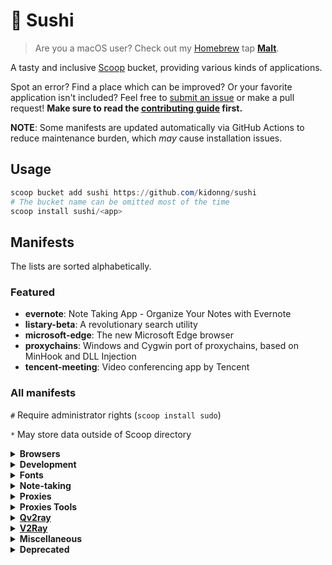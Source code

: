# 🍣 Sushi

> Are you a macOS user? Check out my [Homebrew](https://brew.sh/) tap [**Malt**](https://github.com/kidonng/homebrew-malt).

A tasty and inclusive [Scoop](https://scoop-docs.now.sh/) bucket, providing various kinds of applications.

Spot an error? Find a place which can be improved? Or your favorite application isn't included? Feel free to [submit an issue](https://github.com/kidonng/sushi/issues/new) or make a pull request! **Make sure to read the [contributing guide](CONTRIBUTING.md) first.**

**NOTE**: Some manifests are updated automatically via GitHub Actions to reduce maintenance burden, which *may* cause installation issues.

## Usage

```powershell
scoop bucket add sushi https://github.com/kidonng/sushi
# The bucket name can be omitted most of the time
scoop install sushi/<app>
```

## Manifests

The lists are sorted alphabetically.

### Featured

-   **evernote**: Note Taking App - Organize Your Notes with Evernote
-   **listary-beta**: A revolutionary search utility
-   **microsoft-edge**: The new Microsoft Edge browser
-   **proxychains**: Windows and Cygwin port of proxychains, based on MinHook and DLL Injection
-   **tencent-meeting**: Video conferencing app by Tencent

### All manifests

`#` Require administrator rights (`scoop install sudo`)

`*` May store data outside of Scoop directory

<details>
<summary><strong>Browsers</strong></summary>

-   [firefox-tete009 \* / firefox-tete009-portable](http://www1.plala.or.jp/tete009/en-US/software.html#FIREFOX)

    Portable mode may interfere with other applications, such as MacType's font substitution feature.

-   [microsoft-edge / microsoft-edge-beta / microsoft-edge-dev / microsoft-edge-canary](https://www.microsoft.com/edge) `*`

    Can be updated via Scoop, unlike `nonportable/microsoft-edge-beta-np` and `nonportable/microsoft-edge-dev-np`.

</details>

<details>
<summary><strong>Development</strong></summary>

-   [cf-tool](https://github.com/xalanq/cf-tool) `*`
-   [cpeditor / cpeditor-beta](https://github.com/cpeditor/cpeditor)
-   [dvm](https://github.com/justjavac/dvm) `*`
-   [salt](https://github.com/Milo123459/salt)
-   [vscode-insiders `*` / vscode-insiders-portable](https://code.visualstudio.com/insiders/)

    Can be updated via Scoop, unlike `extras/vscode-insiders` and `extras/vscode-insiders-portable`.

</details>

<details>
<summary><strong>Fonts</strong></summary>

Fonts do **not** need administrator rights to **install**, but they are **needed** to **uninstall**.

-   [cascadia-code-pl](https://github.com/microsoft/cascadia-code)

    Powerline version only, which is different from `nerd-fonts/Cascadia-Code`. Windows Terminal only bundles normal version.

-   [jetbrains-mono](https://github.com/JetBrains/JetBrainsMono)

    Variable format only, which is different from `nerd-fonts/JetBrains-Mono`.

-   [source-han-sans-truetype](https://github.com/be5invis/source-han-sans-ttf)
-   [source-han-serif-truetype](https://github.com/Pal3love/Source-Han-TrueType)

</details>

<details>
<summary><strong>Note-taking</strong></summary>

-   [evernote](https://evernote.com/) `*`
-   [obsidian](https://obsidian.md/) `*`
-   [siyuan](https://github.com/siyuan-note/siyuan) `*`

</details>

<details>
<summary><strong>Proxies</strong></summary>

-   [clash](https://github.com/Dreamacro/clash)
-   [gun](https://github.com/Qv2ray/gun)
-   [leaf](https://github.com/eycorsican/leaf)
-   [proxychains](https://github.com/shunf4/proxychains-windows)
-   [shadowsocks-go](https://github.com/shadowsocks/go-shadowsocks2)
-   [trojan-go](https://p4gefau1t.github.io/trojan-go/)

</details>

<details>
<summary><strong>Proxies Tools</strong></summary>

-   [mellow](https://github.com/mellow-io/mellow) `#` `*`
-   [naivesharp](https://github.com/KevinZonda/NaiveSharp)
-   [outline-server / outline-server-nightly](https://github.com/Jigsaw-Code/outline-server)
-   [proxifier-beta](https://www.proxifier.com/beta/)
-   [shadowsocks-uri-generator](https://github.com/database64128/shadowsocks-uri-generator)
-   [trojan-client-slim](https://github.com/KevinZonda/trojan-client-slim)
-   [trojan-qt5](https://github.com/Trojan-Qt5/Trojan-Qt5)
-   [v2ray-desktop](https://github.com/Dr-Incognito/V2Ray-Desktop) `*`

</details>

<details>
<summary><strong><a href="https://qv2ray.net/">Qv2ray</a></strong></summary>

> Also checkout [`mochi`](https://github.com/Qv2ray/mochi), Qv2ray's official Scoop bucket which is optimized for Mainland China users.

-   [qv2ray-plugin-command / qv2ray-plugin-command-beta](https://github.com/Qv2ray/QvPlugin-Command)
-   [qv2ray-plugin-naiveproxy / qv2ray-plugin-naiveproxy-beta](https://github.com/Qv2ray/QvPlugin-NaiveProxy)
-   [qv2ray-plugin-ss / qv2ray-plugin-ss-beta](https://github.com/Qv2ray/QvPlugin-SS)
-   [qv2ray-plugin-ssr / qv2ray-plugin-ssr-beta](https://github.com/Qv2ray/QvPlugin-SSR)
-   [qv2ray-plugin-trojan / qv2ray-plugin-trojan-beta](https://github.com/Qv2ray/QvPlugin-Trojan)
-   [qv2ray-plugin-trojan-go / qv2ray-plugin-trojan-go-beta](https://github.com/Qv2ray/QvPlugin-Trojan-Go)

</details>

<details>
<summary><strong><a href="https://www.v2fly.org/">V2Ray</a></strong></summary>

-   [v2ray-beta](https://github.com/v2fly/v2ray-core)
-   [v2ray-domain-list-community](https://github.com/v2ray/domain-list-community)
-   [v2ray-geoip](https://github.com/v2ray/geoip)
-   [v2ray-rules-dat](https://github.com/Loyalsoldier/v2ray-rules-dat)
-   [v2ray-unstable](https://github.com/v2fly/V2FlyBleedingEdgeBinary)

</details>

<details>
<summary><strong>Miscellaneous</strong></summary>

-   [dotnet-desktop-runtime](https://dotnet.microsoft.com/)

    "Portable version", which is different from `extras/windowsdesktop-runtime`. Copied from [`dorado/dotnet-desktop-runtime`](https://github.com/chawyehsu/dorado/blob/master/bucket/dotnet-desktop-runtime.json).

-   [fontloadersub](https://github.com/yzwduck/FontLoaderSub)
-   [lavfilters](https://github.com/Nevcairiel/LAVFilters) `#`

    Based on [`dorado/lavfilters`](https://github.com/chawyehsu/dorado/blob/master/experiment/lavfilters.json).

-   [listary-beta](https://www.listary.com/beta) `#` `*`

    Had been [renamed](https://github.com/kidonng/sushi/commit/986f8d81625e5a1a5a33ec8bf81cb7b25a543b48) to `listary-beta-np` but was [reverted](https://github.com/kidonng/sushi/commit/b33d21a6c83c44c765fcd6bc8dab9cba820038d4).

-   [pandownload](https://pandownload.com/)

    Copied from [`dorado/pandownload`](https://github.com/chawyehsu/dorado/blob/master/bucket/pandownload.json).

-   [psfzf](https://github.com/kelleyma49/PSFzf)
-   [qtpass](https://github.com/IJHack/QtPass)
-   [sandboxie-plus](https://github.com/sandboxie-plus/Sandboxie)
-   [tencent-meeting](https://meeting.tencent.com/) `*`
-   [varpanel](http://implbits.com/products/varpanel/)
-   [wechat](https://pc.weixin.qq.com/) `*`
-   [wnr](https://github.com/RoderickQiu/wnr) `*`
-   [youtube-dl-wpf](https://github.com/database64128/youtube-dl-wpf)

</details>

<details>
<summary><strong>Deprecated</strong></summary>

These manifests have been removed from this bucket because there are better/maintained alternatives in other buckets, or no longer installable via Scoop.

-   [android-clt](https://github.com/kidonng/sushi/commit/c90dba491d08ac4b088474513a79381ef33085cd): use `main/android-clt`
-   [clash](https://github.com/kidonng/sushi/commit/36e97cad86f126b2cd62143950eeef08243b5a2e): use `main/clash`
-   [fluent-reader](https://github.com/kidonng/sushi/commit/7d89dfbce165118692bc16e15aecea3cf8e19481): use `extras/fluent-reader`
-   [gping](https://github.com/kidonng/sushi/commit/e3897e1e00479bf15181b1934f91d300c08a2f2f): use `main/gping`
-   [naiveproxy](https://github.com/kidonng/sushi/commit/45e3dfb98febf44c3fbd51461d7ba989e4102b7b): use `main/naiveproxy`
-   nali: use `main/nali`
-   [officetoolplus-beta](https://github.com/kidonng/sushi/commit/bf3060c3a5c67678c41f0fa6ca7edeae46a53043): use <code>[dorado](https://github.com/chawyehsu/dorado)/officetoolplus</code>
-   [openhashtab](https://github.com/namazso/OpenHashTab): no longer available via Scoop
-   qv2ray-beta: use `extras/qv2ray`
-   [scoop-completion](https://github.com/kidonng/sushi/commit/e80f84ed601b592d6508323716013457c9dad625): use <code>[dodorz](https://github.com/dodorz/scoop)/scoop-completion</code>
-   v2ray-vless: use `main/xray`
-   [wechatdevtools-32bit](https://github.com/kidonng/sushi/commit/84a1b116472bfb224f4e960696500957b10c44d1): use <code>[dorado](https://github.com/chawyehsu/dorado)/wechatdevtools</code>
-   [xray](https://github.com/XTLS/Xray-core): use `main/xray`

</details>
